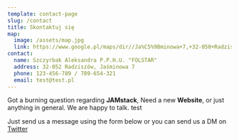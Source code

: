 ```yaml
---
template: contact-page
slug: /contact
title: Skontaktuj się
map:
  image: /assets/map.jpg
  link: https://www.google.pl/maps/dir//Ja%C5%9Bminowa+7,+32-050+Radzisz%C3%B3w/@49.9455902,19.801631,15.67z/data=!4m17!1m7!3m6!1s0x4716673e31b0b8e3:0x1d559a3e4c93a2e7!2sJa%C5%9Bminowa+7,+32-050+Radzisz%C3%B3w!3b1!8m2!3d49.9484799!4d19.8056199!4m8!1m0!1m5!1m1!1s0x4716673e31b0b8e3:0x1d559a3e4c93a2e7!2m2!1d19.8056199!2d49.9484799!3e2
contact:
  name: Szczyrbak Aleksandra P.P.H.U. "FOLSTAR"
  address: 32-052 Radziszów, Jaśminowa 7
  phone: 123-456-789 / 789-654-321
  email: test@test.pl
---
```


Got a burning question regarding **JAMstack**, Need a new **Website**, or just anything in general. We are happy to talk. test

Just send us a message using the form below or you can send us a DM on [Twitter](https://twitter.com/stackrole)
